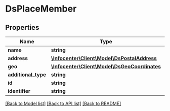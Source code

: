 # DsPlaceMember

## Properties
Name | Type | Description | Notes
------------ | ------------- | ------------- | -------------
**name** | **string** |  | [optional] 
**address** | [**\Infocenter\Client\Model\DsPostalAddress**](DsPostalAddress.md) |  | [optional] 
**geo** | [**\Infocenter\Client\Model\DsGeoCoordinates**](DsGeoCoordinates.md) |  | [optional] 
**additional_type** | **string** |  | [optional] 
**id** | **string** |  | [optional] 
**identifier** | **string** |  | [optional] 

[[Back to Model list]](../../README.md#documentation-for-models) [[Back to API list]](../../README.md#documentation-for-api-endpoints) [[Back to README]](../../README.md)

